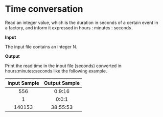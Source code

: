 # Time conversation 

Read an integer value, which is the duration in seconds of a certain event in a factory, and inform it expressed in hours : minutes : seconds .

**Input**

The input file contains an integer N.

**Output** 

Print the read time in the input file (seconds) converted in hours:minutes:seconds like the following example.

|Input Sample	|Output Sample|
|:--:|:--:|
|556 | 0:9:16 |
|1 | 0:0:1 |
| 140153 | 38:55:53 |

```javascript 



```